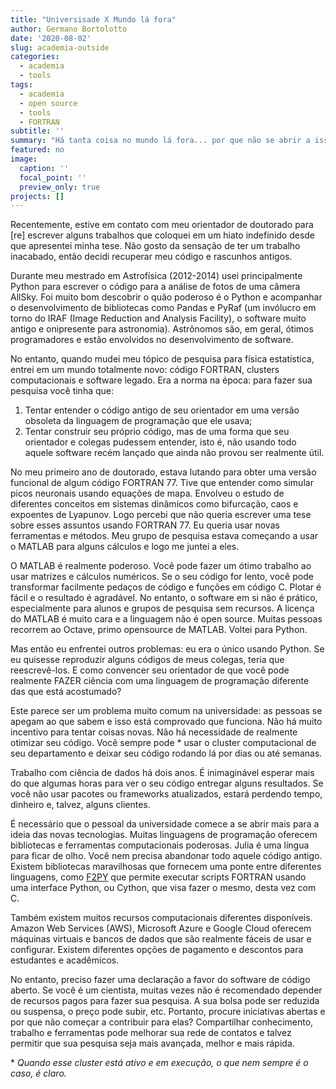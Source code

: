 ```yaml
---
title: "Universisade X Mundo lá fora"
author: Germano Bortolotto
date: '2020-08-02'
slug: academia-outside
categories:
  - academia
  - tools
tags:
  - academia
  - open source
  - tools
  - FORTRAN
subtitle: ''
summary: "Há tanta coisa no mundo lá fora... por que não se abrir a isso?"
featured: no
image:
  caption: ''
  focal_point: ''
  preview_only: true
projects: []
---
```


Recentemente, estive em contato com meu orientador de doutorado para [re] escrever alguns trabalhos que coloquei em um hiato indefinido desde que apresentei minha tese. Não gosto da sensação de ter um trabalho inacabado, então decidi recuperar meu código e rascunhos antigos.

Durante meu mestrado em Astrofísica (2012-2014) usei principalmente Python para escrever o código para a análise de fotos de uma câmera AllSky. Foi muito bom descobrir o quão poderoso é o Python e acompanhar o desenvolvimento de bibliotecas como Pandas e PyRaf (um invólucro em torno do IRAF (Image Reduction and Analysis Facility), o software muito antigo e onipresente para astronomia). Astrônomos são, em geral, ótimos programadores e estão envolvidos no desenvolvimento de software.

No entanto, quando mudei meu tópico de pesquisa para física estatística, entrei em um mundo totalmente novo: código FORTRAN, clusters computacionais e software legado. Era a norma na época: para fazer sua pesquisa você tinha que:

1. Tentar entender o código antigo de seu orientador em uma versão obsoleta da linguagem de programação que ele usava;
2. Tentar construir seu próprio código, mas de uma forma que seu orientador e colegas pudessem entender, isto é, não usando todo aquele software recém lançado que ainda não provou ser realmente útil.

No meu primeiro ano de doutorado, estava lutando para obter uma versão funcional de algum código FORTRAN 77. Tive que entender como simular picos neuronais usando equações de mapa. Envolveu o estudo de diferentes conceitos em sistemas dinâmicos como bifurcação, caos e expoentes de Lyapunov. Logo percebi que não queria escrever uma tese sobre esses assuntos usando FORTRAN 77. Eu queria usar novas ferramentas e métodos. Meu grupo de pesquisa estava começando a usar o MATLAB para alguns cálculos e logo me juntei a eles.

O MATLAB é realmente poderoso. Você pode fazer um ótimo trabalho ao usar matrizes e cálculos numéricos. Se o seu código for lento, você pode transformar facilmente pedaços de código e funções em código C. Plotar é fácil e o resultado é agradável. No entanto, o software em si não é prático, especialmente para alunos e grupos de pesquisa sem recursos. A licença do MATLAB é muito cara e a linguagem não é open source. Muitas pessoas recorrem ao Octave, primo opensource de MATLAB. Voltei para Python.

Mas então eu enfrentei outros problemas: eu era o único usando Python. Se eu quisesse reproduzir alguns códigos de meus colegas, teria que reescrevê-los. E como convencer seu orientador de que você pode realmente FAZER ciência com uma linguagem de programação diferente das que está acostumado?

Este parece ser um problema muito comum na universidade: as pessoas se apegam ao que sabem e isso está comprovado que funciona. Não há muito incentivo para tentar coisas novas. Não há necessidade de realmente otimizar seu código. Você sempre pode * usar o cluster computacional de seu departamento e deixar seu código rodando lá por dias ou até semanas.

Trabalho com ciência de dados há dois anos. É inimaginável esperar mais do que algumas horas para ver o seu código entregar alguns resultados. Se você não usar pacotes ou frameworks atualizados, estará perdendo tempo, dinheiro e, talvez, alguns clientes.

É necessário que o pessoal da universidade comece a se abrir mais para a ideia das novas tecnologias. Muitas linguagens de programação oferecem bibliotecas e ferramentas computacionais poderosas. Julia é uma língua para ficar de olho. Você nem precisa abandonar todo aquele código antigo. Existem bibliotecas maravilhosas que fornecem uma ponte entre diferentes linguagens, como [F2PY](https://numpy.org/doc/stable/f2py/) que permite executar scripts FORTRAN usando uma interface Python, ou Cython, que visa fazer o mesmo, desta vez com C.

Também existem muitos recursos computacionais diferentes disponíveis. Amazon Web Services (AWS), Microsoft Azure e Google Cloud oferecem máquinas virtuais e bancos de dados que são realmente fáceis de usar e configurar. Existem diferentes opções de pagamento e descontos para estudantes e acadêmicos.

No entanto, preciso fazer uma declaração a favor do software de código aberto. Se você é um cientista, muitas vezes não é recomendado depender de recursos pagos para fazer sua pesquisa. A sua bolsa pode ser reduzida ou suspensa, o preço pode subir, etc. Portanto, procure iniciativas abertas e por que não começar a contribuir para elas? Compartilhar conhecimento, trabalho e ferramentas pode melhorar sua rede de contatos e talvez permitir que sua pesquisa seja mais avançada, melhor e mais rápida.

\* _Quando esse cluster está ativo e em execução, o que nem sempre é o caso, é claro._